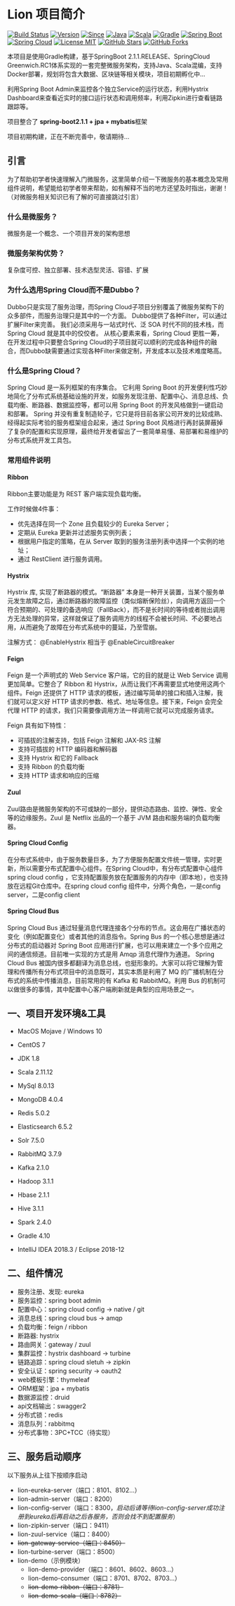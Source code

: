 # Lion 项目简介

[![Build Status](https://travis-ci.org/micyo202/lion.svg?branch=master)](https://travis-ci.org/micyo202/lion)
[![Version](https://img.shields.io/badge/Version-1.0.0-brown.svg)](https://github.com/micyo202/lion)
[![Since](https://img.shields.io/badge/Since-2019-blue.svg)](https://github.com/micyo202/lion)
[![Java](https://img.shields.io/badge/Java-1.8-yellow.svg)](https://github.com/micyo202/lion)
[![Scala](https://img.shields.io/badge/Scala-2.11.12-red.svg)](https://github.com/micyo202/lion)
[![Gradle](https://img.shields.io/badge/Gradle-4.10.0-green.svg)](https://github.com/micyo202/lion)
[![Spring Boot](https://img.shields.io/badge/SpringBoot-2.1.1.RELEASE-ff69b4.svg)](https://github.com/micyo202/lion)
[![Spring Cloud](https://img.shields.io/badge/SpringCloud-Greenwich.RC1-orange.svg)](https://github.com/micyo202/lion)
[![License MIT](https://img.shields.io/badge/License-MIT-lightgrey.svg)](https://github.com/micyo202/lion/blob/master/LICENSE)
[![GitHub Stars](https://img.shields.io/github/stars/micyo202/lion.svg?style=social&label=Stars)](https://github.com/micyo202/lion)
[![GitHub Forks](https://img.shields.io/github/forks/micyo202/lion.svg?style=social&label=Fork)](https://github.com/micyo202/lion)

本项目是使用Gradle构建，基于SpringBoot 2.1.1.RELEASE、SpringCloud Greenwich.RC1体系实现的一套完整微服务架构，支持Java、Scala混编，支持Docker部署，规划将包含大数据、区块链等相关模块，项目初期孵化中...

利用Spring Boot Admin来监控各个独立Service的运行状态，利用Hystrix Dashboard来查看近实时的接口运行状态和调用频率，利用Zipkin进行查看链路跟踪等。

项目整合了 **spring-boot2.1.1 + jpa + mybatis**框架

项目初期构建，正在不断完善中，敬请期待...

## 引言

为了帮助初学者快速理解入门微服务，这里简单介绍一下微服务的基本概念及常用组件说明，希望能给初学者带来帮助，如有解释不当的地方还望及时指出，谢谢！（对微服务相关知识已有了解的可直接跳过引言）

### 什么是微服务？
微服务是一个概念、一个项目开发的架构思想
### 微服务架构优势？
复杂度可控、独立部署、技术选型灵活、容错、扩展
### 为什么选用Spring Cloud而不是Dubbo？
Dubbo只是实现了服务治理，而Spring Cloud子项目分别覆盖了微服务架构下的众多部件，而服务治理只是其中的一个方面。
Dubbo提供了各种Filter，可以通过扩展Filter来完善。
我们必须采用与一站式时代、泛 SOA 时代不同的技术栈，而 Spring Cloud 就是其中的佼佼者。
从核心要素来看，Spring Cloud 更胜一筹，在开发过程中只要整合Spring Cloud的子项目就可以顺利的完成各种组件的融合，而Dubbo缺需要通过实现各种Filter来做定制，开发成本以及技术难度略高。
### 什么是Spring Cloud？
Spring Cloud 是一系列框架的有序集合。
它利用 Spring Boot 的开发便利性巧妙地简化了分布式系统基础设施的开发，如服务发现注册、配置中心、消息总线、负载均衡、断路器、数据监控等，都可以用 Spring Boot 的开发风格做到一键启动和部署。
Spring 并没有重复制造轮子，它只是将目前各家公司开发的比较成熟、经得起实际考验的服务框架组合起来，通过 Spring Boot 风格进行再封装屏蔽掉了复杂的配置和实现原理，最终给开发者留出了一套简单易懂、易部署和易维护的分布式系统开发工具包。

### 常用组件说明
#### Ribbon
Ribbon主要功能是为 REST 客户端实现负载均衡。

工作时候做4件事：

- 优先选择在同一个 Zone 且负载较少的 Eureka Server；
- 定期从 Eureka 更新并过滤服务实例列表；
- 根据用户指定的策略，在从 Server 取到的服务注册列表中选择一个实例的地址；
- 通过 RestClient 进行服务调用。

#### Hystrix
Hystrix 库, 实现了断路器的模式。“断路器” 本身是一种开关装置，当某个服务单元发生故障之后，通过断路器的故障监控（类似熔断保险丝），向调用方返回一个符合预期的、可处理的备选响应（FallBack），而不是长时间的等待或者抛出调用方无法处理的异常，这样就保证了服务调用方的线程不会被长时间、不必要地占用，从而避免了故障在分布式系统中的蔓延，乃至雪崩。

注解方式：
@EnableHystrix
相当于
@EnableCircuitBreaker

#### Feign
Feign 是一个声明式的 Web Service 客户端，它的目的就是让 Web Service 调用更加简单。它整合了 Ribbon 和 Hystrix，从而让我们不再需要显式地使用这两个组件。Feign 还提供了 HTTP 请求的模板，通过编写简单的接口和插入注解，我们就可以定义好 HTTP 请求的参数、格式、地址等信息。接下来，Feign 会完全代理 HTTP 的请求，我们只需要像调用方法一样调用它就可以完成服务请求。

Feign 具有如下特性：

- 可插拔的注解支持，包括 Feign 注解和 JAX-RS 注解
- 支持可插拔的 HTTP 编码器和解码器
- 支持 Hystrix 和它的 Fallback
- 支持 Ribbon 的负载均衡
- 支持 HTTP 请求和响应的压缩

#### Zuul
Zuul路由是微服务架构的不可或缺的一部分，提供动态路由、监控、弹性、安全等的边缘服务。Zuul 是 Netflix 出品的一个基于 JVM 路由和服务端的负载均衡器。

#### Spring Cloud Config
在分布式系统中，由于服务数量巨多，为了方便服务配置文件统一管理，实时更新，所以需要分布式配置中心组件。在Spring Cloud中，有分布式配置中心组件spring cloud config ，它支持配置服务放在配置服务的内存中（即本地），也支持放在远程Git仓库中。在spring cloud config 组件中，分两个角色，一是config server，二是config client

#### Spring Cloud Bus
Spring Cloud Bus 通过轻量消息代理连接各个分布的节点。这会用在广播状态的变化（例如配置变化）或者其他的消息指令。Spring Bus 的一个核心思想是通过分布式的启动器对 Spring Boot 应用进行扩展，也可以用来建立一个多个应用之间的通信频道。目前唯一实现的方式是用 Amqp 消息代理作为通道。
Spring Cloud Bus 被国内很多都翻译为消息总线，也挺形象的。大家可以将它理解为管理和传播所有分布式项目中的消息既可，其实本质是利用了 MQ 的广播机制在分布式的系统中传播消息，目前常用的有 Kafka 和 RabbitMQ。利用 Bus 的机制可以做很多的事情，其中配置中心客户端刷新就是典型的应用场景之一。

## 一、项目开发环境&工具
- MacOS Mojave / Windows 10
- CentOS 7

- JDK 1.8
- Scala 2.11.12

- MySql 8.0.13
- MongoDB 4.0.4
- Redis 5.0.2
- Elasticsearch 6.5.2
- Solr 7.5.0

- RabbitMQ 3.7.9
- Kafka 2.1.0

- Hadoop 3.1.1
- Hbase 2.1.1
- Hive 3.1.1
- Spark 2.4.0

- Gradle 4.10 
- IntelliJ IDEA 2018.3 / Eclipse 2018-12

## 二、组件情况
- 服务注册、发现: eureka
- 服务监控：spring boot admin
- 配置中心：spring cloud config -> native / git
- 消息总线：spring cloud bus -> amqp
- 负载均衡：feign / ribbon
- 断路器: hystrix
- 路由网关：gateway / zuul
- 集群监控：hystrix dashboard -> turbine
- 链路追踪：spring cloud sletuh -> zipkin
- 安全认证：spring security -> oauth2
- web模板引擎：thymeleaf
- ORM框架：jpa + mybatis
- 数据源监控：druid
- api文档输出：swagger2
- 分布式锁：redis
- 消息队列：rabbitmq
- 分布式事物：3PC+TCC（待实现）

## 三、服务启动顺序
以下服务从上往下按顺序启动

- lion-eureka-server（端口：8101、8102...）
- lion-admin-server（端口：8200）
- lion-config-server（端口：8300，*启动后请等待lion-config-server成功注册到eureka后再启动之后各服务，否则会找不到配置服务*）
- lion-zipkin-server（端口：9411）
- lion-zuul-service（端口：8400）
- ~~lion-gateway-service（端口：8450）~~
- lion-turbine-server（端口：8500）    
- lion-demo（示例模块）
    - lion-demo-provider（端口：8601、8602、8603...）
    - lion-demo-consumer（端口：8701、8702、8703...）
    - ~~lion-demo-ribbon（端口：8781）~~
    - ~~lion-demo-scala（端口：8782）~~